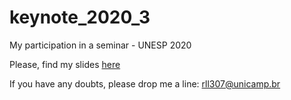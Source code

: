 # keynote_2020_3
My participation in a seminar - UNESP 2020

Please, find my slides [here](https://rll307.github.io/keynote_2020_3/UNESP_2020.html)

If you have any doubts, please drop me a line:
[rll307@unicamp.br](mailto:rll307@unicamp.br)

